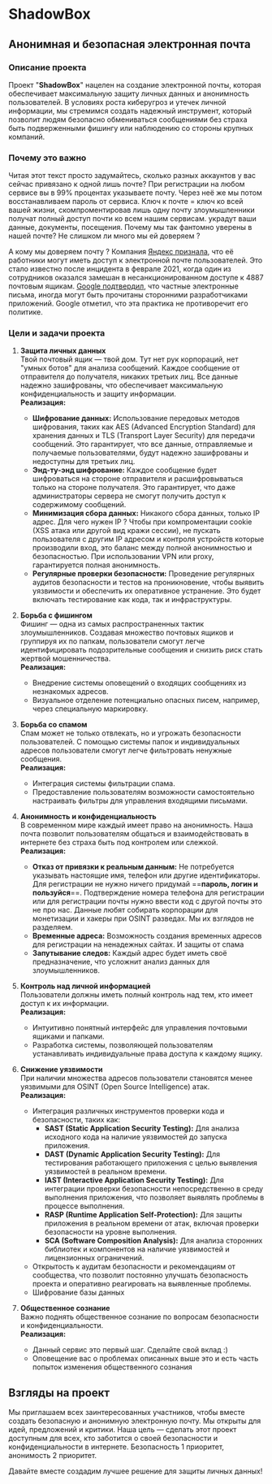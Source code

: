 # **ShadowBox**

## Анонимная и безопасная электронная почта

### Описание проекта

Проект "**ShadowBox**" нацелен на создание электронной почты, которая обеспечивает максимальную защиту личных данных и анонимность пользователей. В условиях роста киберугроз и утечек личной информации, мы стремимся создать надежный инструмент, который позволит людям безопасно обмениваться сообщениями без страха быть подверженными фишингу или наблюдению со стороны крупных компаний.

### Почему это важно

Читая этот текст просто задумайтесь, сколько разных аккаунтов у вас сейчас привязано к одной лишь почте? При регистрации на любом сервисе вы в 99% процентах указываете почту. Через неё же мы потом восстанавливаем пароль от сервиса. Ключ к почте = ключ ко всей вашей жизни, скомпроментировав лишь одну почту злоумышленники получат полный доступ почти ко всем нашим сервисам. украдут ваши данные, документы, посещения. Почему мы так фантомно уверены в нашей почте? Не слишком ли много мы ей доверяем ?

А кому мы доверяем почту ? Компания [Яндекс признала](https://yandex.ru/company/news/2021-02-12), что её работники могут иметь доступ к электронной почте пользователей. Это стало известно после инцидента в феврале 2021, когда один из сотрудников оказался замешан в несанкционированном доступе к 4887 почтовым ящикам. [Google подтвердил](https://www.bbc.com/news/technology-44699263), что частные электронные письма, иногда могут быть прочитаны сторонними разработчиками приложений. Google отметил, что эта практика не противоречит его политике.

### Цели и задачи проекта

1. **Защита личных данных**  
   Твой почтовый ящик — твой дом. Тут нет рук корпораций, нет "умных ботов" для анализа сообщений. Каждое сообщение от отправителя до получателя, никаких третьих лиц. Все данные надежно зашифрованы, что обеспечивает максимальную конфиденциальность и защиту информации.  
   **Реализация:**

   - **Шифрование данных:** Использование передовых методов шифрования, таких как AES (Advanced Encryption Standard) для хранения данных и TLS (Transport Layer Security) для передачи сообщений. Это гарантирует, что все данные, отправляемые и получаемые пользователями, будут надежно зашифрованы и недоступны для третьих лиц.
   - **Энд-ту-энд шифрование:** Каждое сообщение будет шифроваться на стороне отправителя и расшифровываться только на стороне получателя. Это гарантирует, что даже администраторы сервера не смогут получить доступ к содержимому сообщений.
   - **Минимизация сбора данных:** Никакого сбора данных, только IP адрес. Для чего нужен IP ? Чтобы при компроментации cookie (XSS атака или другой вид кражи сессии), не пускать пользователя с другим IP адресом и контроля устройств которые производили вход, это баланс между полной анонимностью и безопасностью. При использовании VPN или proxy, гарантируется полная анонимность.
   - **Регулярные проверки безопасности:** Проведение регулярных аудитов безопасности и тестов на проникновение, чтобы выявить уязвимости и обеспечить их оперативное устранение. Это будет включать тестирование как кода, так и инфраструктуры.

2. **Борьба с фишингом**  
   Фишинг — одна из самых распространенных тактик злоумышленников. Создавая множество почтовых ящиков и группируя их по папкам, пользователи смогут легче идентифицировать подозрительные сообщения и снизить риск стать жертвой мошенничества.  
   **Реализация:**

   - Внедрение системы оповещений о входящих сообщениях из незнакомых адресов.
   - Визуальное отделение потенциально опасных писем, например, через специальную маркировку.

3. **Борьба со спамом**  
   Спам может не только отвлекать, но и угрожать безопасности пользователей. С помощью системы папок и индивидуальных адресов пользователи смогут легче фильтровать ненужные сообщения.  
   **Реализация:**

   - Интеграция системы фильтрации спама.
   - Предоставление пользователям возможности самостоятельно настраивать фильтры для управления входящими письмами.

4. **Анонимность и конфиденциальность**  
   В современном мире каждый имеет право на анонимность. Наша почта позволит пользователям общаться и взаимодействовать в интернете без страха быть под контролем или слежкой.  
   **Реализация:**

   - **Отказ от привязки к реальным данным:** Не потребуется указывать настоящие имя, телефон или другие идентификаторы. Для регистрации не нужно ничего придумай ==**пароль, логин и пользуйся**==. Подтверждение номера телефона для регистрации или для регистрации почты нужно ввести код с другой почты это не про нас. Данные любят собирать корпорации для монетизации и хакеры при OSINT разведах. Мы их взглядов не разделяем.
   - **Временные адреса:** Возможность создания временных адресов для регистрации на ненадежных сайтах. И защиты от спама
   - **Запутывание следов:** Каждый адрес будет иметь своё предназначение, что усложнит анализ данных для злоумышленников.

5. **Контроль над личной информацией**  
   Пользователи должны иметь полный контроль над тем, кто имеет доступ к их информации.  
   **Реализация:**

   - Интуитивно понятный интерфейс для управления почтовыми ящиками и папками.
   - Разработка системы, позволяющей пользователям устанавливать индивидуальные права доступа к каждому ящику.

6. **Снижение уязвимости**  
   При наличии множества адресов пользователи становятся менее уязвимыми для OSINT (Open Source Intelligence) атак.  
   **Реализация:**

   - Интеграция различных инструментов проверки кода и безопасности, таких как:
     - **SAST (Static Application Security Testing):** Для анализа исходного кода на наличие уязвимостей до запуска приложения.
     - **DAST (Dynamic Application Security Testing):** Для тестирования работающего приложения с целью выявления уязвимостей в реальном времени.
     - **IAST (Interactive Application Security Testing):** Для интеграции проверки безопасности непосредственно в среду выполнения приложения, что позволяет выявлять проблемы в процессе выполнения.
     - **RASP (Runtime Application Self-Protection):** Для защиты приложения в реальном времени от атак, включая проверки безопасности на уровне выполнения.
     - **SCA (Software Composition Analysis):** Для анализа сторонних библиотек и компонентов на наличие уязвимостей и лицензионных ограничений.
   - Открытость к аудитам безопасности и рекомендациям от сообщества, что позволит постоянно улучшать безопасность проекта и оперативно реагировать на выявленные проблемы.
   - Шифрование базы данных

7. **Общественное сознание**  
   Важно поднять общественное сознание по вопросам безопасности и конфиденциальности.  
   **Реализация:**
   - Данный сервис это первый шаг. Сделайте свой вклад :)
   - Оповещение вас о проблемах описанных выше это и есть часть попыток изменения общественного сознания

## Взгляды на проект

Мы приглашаем всех заинтересованных участников, чтобы вместе создать безопасную и анонимную электронную почту. Мы открыты для идей, предложений и критики. Наша цель — сделать этот проект доступным для всех, кто заботится о своей безопасности и конфиденциальности в интернете. Безопасность 1 приоритет, анонимость 2 приоритет.

Давайте вместе создадим лучшее решение для защиты личных данных!
